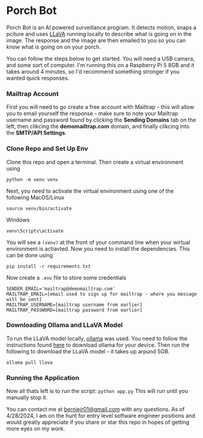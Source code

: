# Porch Bot

Porch Bot is an AI powered surveillance program. It detects motion, snaps a pciture and uses [LLaVA](https://ollama.com/library/llava) 
running locally to describe what is going on in the image. The response and the image are then emailed to you so you can
know what is going on on your porch. 

You can follow the steps below to get started. You will need a USB camera, and some sort of computer. I'm running this on a 
Raspberry Pi 5 8GB and it takes around 4 minutes, so I'd recommend something stronger if you wanted quick responses.

### Mailtrap Account
First you will need to go create a free account with Mailtrap - this will allow you to email yourself the response - make sure to 
note your Mailtrap username and password found by clicking the **Sending Domains** tab on the left, then clikcing the **demomailtrap.com**
domain, and finally clikcing into the **SMTP/API Settings**. 

### Clone Repo and Set Up Env
Clone this repo and open a terminal. Then create a virtual environment using 
```
python -m venv venv
```
Next, you need to activate the virtual environment using one of the following
MacOS/Linux
```
source venv/bin/activate 
```
Windows
```
venv\Scripts\activate
```

You will see a `(venv)` at the front of your command line when your wirtual environment is actiavted. Now you 
need to install the dependencies. This can be done using
```
pip install -r requirements.txt
```

Now create a `.env` file to store some credentials
```
SENDER_EMAIL='mailtrap@demomailtrap.com'
MAILTRAP_EMAIL=[email used to sign up for mailtrap - where you message will be sent] 
MAILTRAP_USERNAME=[mailtrap username from earlier]
MAILTRAP_PASSWORD=[mailtrap password from earlier]
```

### Downloading Ollama and LLaVA Model
To run the LLaVA model locally, [ollama](https://ollama.com/) was used. You need to follow the instructions found [here](https://ollama.com/download)
to download ollama for your device. Then run the following to download the LLaVA model - it takes up arpund 5GB. 
```
ollama pull llava
```

### Running the Application
Now all thats left is to run the script:
```python app.py```
This will run until you manually stop it. 

You can contact me at berniejr01@gmail.com with any questions. As of 4/28/2024, 
I am on the hunt for entry level software engineer positions and would greatly appreciate if you share or star this repo in hopes of getting 
more eyes on my work. 

